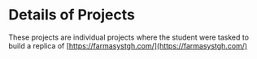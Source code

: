 # Details of Projects

These projects are individual projects where the student were tasked to build a replica of [https://farmasystgh.com/](https://farmasystgh.com/)